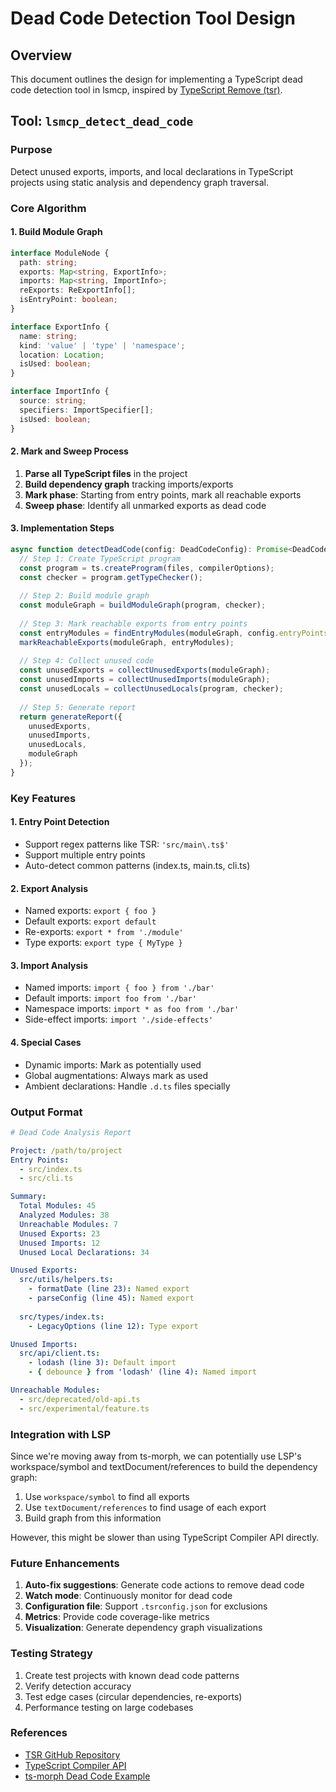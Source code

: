 # Dead Code Detection Tool Design

## Overview

This document outlines the design for implementing a TypeScript dead code detection tool in lsmcp, inspired by [TypeScript Remove (tsr)](https://github.com/line/tsr).

## Tool: `lsmcp_detect_dead_code`

### Purpose
Detect unused exports, imports, and local declarations in TypeScript projects using static analysis and dependency graph traversal.

### Core Algorithm

#### 1. Build Module Graph
```typescript
interface ModuleNode {
  path: string;
  exports: Map<string, ExportInfo>;
  imports: Map<string, ImportInfo>;
  reExports: ReExportInfo[];
  isEntryPoint: boolean;
}

interface ExportInfo {
  name: string;
  kind: 'value' | 'type' | 'namespace';
  location: Location;
  isUsed: boolean;
}

interface ImportInfo {
  source: string;
  specifiers: ImportSpecifier[];
  isUsed: boolean;
}
```

#### 2. Mark and Sweep Process

1. **Parse all TypeScript files** in the project
2. **Build dependency graph** tracking imports/exports
3. **Mark phase**: Starting from entry points, mark all reachable exports
4. **Sweep phase**: Identify all unmarked exports as dead code

#### 3. Implementation Steps

```typescript
async function detectDeadCode(config: DeadCodeConfig): Promise<DeadCodeReport> {
  // Step 1: Create TypeScript program
  const program = ts.createProgram(files, compilerOptions);
  const checker = program.getTypeChecker();
  
  // Step 2: Build module graph
  const moduleGraph = buildModuleGraph(program, checker);
  
  // Step 3: Mark reachable exports from entry points
  const entryModules = findEntryModules(moduleGraph, config.entryPoints);
  markReachableExports(moduleGraph, entryModules);
  
  // Step 4: Collect unused code
  const unusedExports = collectUnusedExports(moduleGraph);
  const unusedImports = collectUnusedImports(moduleGraph);
  const unusedLocals = collectUnusedLocals(program, checker);
  
  // Step 5: Generate report
  return generateReport({
    unusedExports,
    unusedImports,
    unusedLocals,
    moduleGraph
  });
}
```

### Key Features

#### 1. Entry Point Detection
- Support regex patterns like TSR: `'src/main\.ts$'`
- Support multiple entry points
- Auto-detect common patterns (index.ts, main.ts, cli.ts)

#### 2. Export Analysis
- Named exports: `export { foo }`
- Default exports: `export default`
- Re-exports: `export * from './module'`
- Type exports: `export type { MyType }`

#### 3. Import Analysis
- Named imports: `import { foo } from './bar'`
- Default imports: `import foo from './bar'`
- Namespace imports: `import * as foo from './bar'`
- Side-effect imports: `import './side-effects'`

#### 4. Special Cases
- Dynamic imports: Mark as potentially used
- Global augmentations: Always mark as used
- Ambient declarations: Handle `.d.ts` files specially

### Output Format

```yaml
# Dead Code Analysis Report

Project: /path/to/project
Entry Points: 
  - src/index.ts
  - src/cli.ts

Summary:
  Total Modules: 45
  Analyzed Modules: 38
  Unreachable Modules: 7
  Unused Exports: 23
  Unused Imports: 12
  Unused Local Declarations: 34

Unused Exports:
  src/utils/helpers.ts:
    - formatDate (line 23): Named export
    - parseConfig (line 45): Named export
    
  src/types/index.ts:
    - LegacyOptions (line 12): Type export

Unused Imports:
  src/api/client.ts:
    - lodash (line 3): Default import
    - { debounce } from 'lodash' (line 4): Named import

Unreachable Modules:
  - src/deprecated/old-api.ts
  - src/experimental/feature.ts
```

### Integration with LSP

Since we're moving away from ts-morph, we can potentially use LSP's workspace/symbol and textDocument/references to build the dependency graph:

1. Use `workspace/symbol` to find all exports
2. Use `textDocument/references` to find usage of each export
3. Build graph from this information

However, this might be slower than using TypeScript Compiler API directly.

### Future Enhancements

1. **Auto-fix suggestions**: Generate code actions to remove dead code
2. **Watch mode**: Continuously monitor for dead code
3. **Configuration file**: Support `.tsrconfig.json` for exclusions
4. **Metrics**: Provide code coverage-like metrics
5. **Visualization**: Generate dependency graph visualizations

### Testing Strategy

1. Create test projects with known dead code patterns
2. Verify detection accuracy
3. Test edge cases (circular dependencies, re-exports)
4. Performance testing on large codebases

### References

- [TSR GitHub Repository](https://github.com/line/tsr)
- [TypeScript Compiler API](https://github.com/microsoft/TypeScript/wiki/Using-the-Compiler-API)
- [ts-morph Dead Code Example](https://ts-morph.com/manipulation/unused)